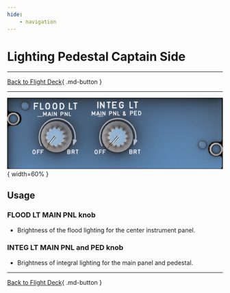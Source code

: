 ```yaml
---
hide:
    - navigation
---
```


# Lighting Pedestal Captain Side

---

[Back to Flight Deck](../flight-deck.md){ .md-button }

---

![Pedestal Lighting Knobs](../../../assets/a32nx-briefing/pedestal/Pedestal-lighting.png "Pedestal Lighting Knobs"){ width=60% }

## Usage

### FLOOD LT MAIN PNL knob

- Brightness of the flood lighting for the center instrument panel.

### INTEG LT MAIN PNL and PED knob

- Brightness of integral lighting for the main panel and pedestal.

---

[Back to Flight Deck](../flight-deck.md){ .md-button }
